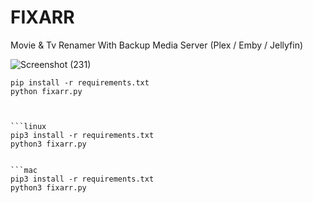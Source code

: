 # FIXARR
Movie &amp; Tv Renamer With Backup Media Server (Plex / Emby / Jellyfin)

![Screenshot (231)](https://user-images.githubusercontent.com/127573781/230511871-3b343e7d-42a3-4a4e-9f0d-c52e9cb0470f.png)



```windows
pip install -r requirements.txt
python fixarr.py



```linux
pip3 install -r requirements.txt
python3 fixarr.py


```mac
pip3 install -r requirements.txt
python3 fixarr.py
